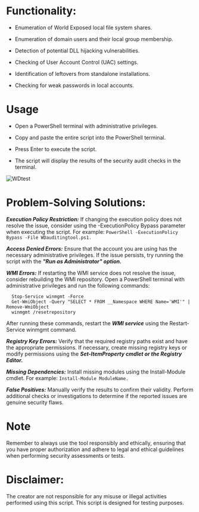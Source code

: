 # Functionality:


- Enumeration of World Exposed local file system shares.

- Enumeration of domain users and their local group membership.

- Detection of potential DLL hijacking vulnerabilities.

- Checking of User Account Control (UAC) settings.

- Identification of leftovers from standalone installations.

- Checking for weak passwords in local accounts.
   

# Usage

 - Open a PowerShell terminal with administrative privileges.

- Copy and paste the entire script into the PowerShell terminal.

- Press Enter to execute the script.

- The script will display the results of the security audit checks in the terminal.


![WDtest](https://github.com/0x5FE/WindowsAuditingTool/assets/65371336/6dcd5442-26cc-4278-b636-41521ae7827d)



# Problem-Solving Solutions:


***Execution Policy Restriction:*** If changing the execution policy does not resolve the issue, consider using the -ExecutionPolicy Bypass parameter when executing the script. For example: `PowerShell -ExecutionPolicy Bypass -File WDauditingtool.ps1.`



***Access Denied Errors:*** Ensure that the account you are using has the necessary administrative privileges. If the issue persists, try running the script with the ***"Run as Administrator" option.***



***WMI Errors:*** If restarting the WMI service does not resolve the issue, consider rebuilding the WMI repository. Open a PowerShell terminal with administrative privileges and run the following commands:

      Stop-Service winmgmt -Force  
      Get-WmiObject -Query "SELECT * FROM __Namespace WHERE Name='WMI'" | Remove-WmiObject
      winmgmt /resetrepository


After running these commands, restart the ***WMI service*** using the Restart-Service winmgmt command.



***Registry Key Errors:***  Verify that the required registry paths exist and have the appropriate permissions. If necessary, create missing registry keys or modify permissions using the ***Set-ItemProperty cmdlet or the Registry Editor.*** 



***Missing Dependencies:*** Install missing modules using the Install-Module cmdlet. For example: `Install-Module ModuleName.`



***False Positives:*** Manually verify the results to confirm their validity. Perform additional checks or investigations to determine if the reported issues are genuine security flaws.


# Note

Remember to always use the tool responsibly and ethically, ensuring that you have proper authorization and adhere to legal and ethical guidelines when performing security assessments or tests.

# Disclaimer: 

The creator are not responsible for any misuse or illegal activities performed using this script. This script is designed for testing purposes.
